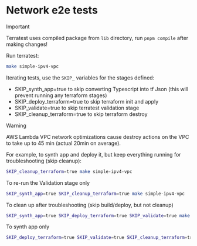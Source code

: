 # Network e2e tests


> [!IMPORTANT]
> Terratest uses compiled package from `lib` directory, run `pnpm compile` after making changes!

Run terratest:

```sh
make simple-ipv4-vpc
```

Iterating tests, use the `SKIP_` variables for the stages defined:

- SKIP_synth_app=true to skip converting Typescript into tf Json (this will prevent running any terraform stages)
- SKIP_deploy_terraform=true to skip terraform init and apply
- SKIP_validate=true to skip terratest validation stage
- SKIP_cleanup_terraform=true to skip terraform destroy

> [!WARNING]
> AWS Lambda VPC network optimizations cause destroy actions on the VPC to take up to 45 min (actual 20min on average).

For example, to synth app and deploy it, but keep everything running for troubleshooting (skip cleanup):

```sh
SKIP_cleanup_terraform=true make simple-ipv4-vpc
```

To re-run the Validation stage only

```sh
SKIP_synth_app=true SKIP_cleanup_terraform=true make simple-ipv4-vpc
```

To clean up after troubleshooting (skip build/deploy, but not cleanup)

```sh
SKIP_synth_app=true SKIP_deploy_terraform=true SKIP_validate=true make simple-ipv4-vpc
```

To synth app only

```sh
SKIP_deploy_terraform=true SKIP_validate=true SKIP_cleanup_terraform=true make simple-ipv4-vpc
```
